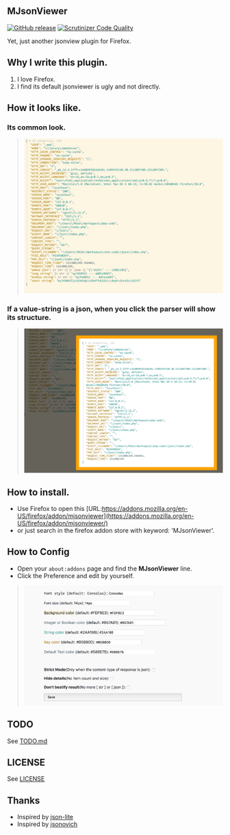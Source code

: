 MJsonViewer
---
[![GitHub release](https://img.shields.io/badge/release-v3.3-green.svg)](https://github.com/MikeCoder/MJsonViewer)
[![Scrutinizer Code Quality](https://scrutinizer-ci.com/g/MikeCoder/MJsonViewer/badges/quality-score.png?b=master)](https://scrutinizer-ci.com/g/MikeCoder/MJsonViewer/?branch=master)

Yet, just another jsonview plugin for Firefox.

## Why I write this plugin.
1. I love Firefox.
2. I find its default jsonviewer is ugly and not directly.

## How it looks like.
### Its common look.
> ![Appearance](./images/pre.png)
### If a value-string is a json, when you click the parser will show its structure.
> ![JSON Preview](./images/jsonpre.png)

## How to install.
+ Use Firefox to open this [URL:https://addons.mozilla.org/en-US/firefox/addon/mjsonviewer](https://addons.mozilla.org/en-US/firefox/addon/mjsonviewer/)
+ or just search in the firefox addon store with keyword: 'MJsonViewer'.

## How to Config
+ Open your `about:addons` page and find the **MJsonViewer** line.
+ Click the Preference and edit by yourself.
> ![config](./images/config.png)

## TODO
See [TODO.md](./TODO.md)

## LICENSE
See [LICENSE](./LICENSE)

## Thanks
+ Inspired by [json-lite](https://github.com/lauriro/json-lite)
+ Inspired by [jsonovich](https://github.com/JSONovich/jsonovich)
